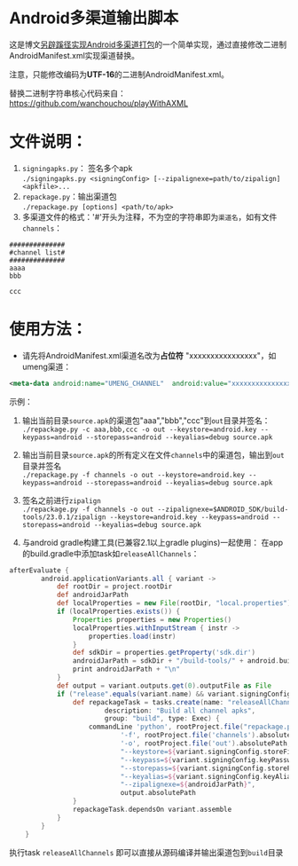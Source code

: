 Android多渠道输出脚本
===
这是博文[另辟蹊径实现Android多渠道打包][1]的一个简单实现，通过直接修改二进制AndroidManifest.xml实现渠道替换。

注意，只能修改编码为**UTF-16**的二进制AndroidManifest.xml。

替换二进制字符串核心代码来自：<https://github.com/wanchouchou/playWithAXML>

文件说明：
===
1. `signingapks.py`： 签名多个apk  
```./signingapks.py <signingConfig> [--zipalignexe=path/to/zipalign] <apkfile>...```  
2. `repackage.py`：输出渠道包  
```./repackage.py [options] <path/to/apk>```
3. 多渠道文件的格式：'#'开头为注释，不为空的字符串即为`渠道名`，如有文件`channels`：  

```
##############
#channel list#
##############
aaaa
bbb

ccc
```

使用方法：
===
- 请先将AndroidManifest.xml渠道名改为**占位符** "xxxxxxxxxxxxxxxx"，如umeng渠道：
```xml
<meta-data android:name="UMENG_CHANNEL"  android:value="xxxxxxxxxxxxxxxx" />
```

示例：

1. 输出当前目录`source.apk`的渠道包"aaa","bbb","ccc"到`out`目录并签名：  
```./repackage.py -c aaa,bbb,ccc -o out --keystore=android.key --keypass=android --storepass=android --keyalias=debug source.apk```

2. 输出当前目录`source.apk`的所有定义在文件`channels`中的渠道包，输出到`out`目录并签名  
```./repackage.py -f channels -o out --keystore=android.key --keypass=android --storepass=android --keyalias=debug source.apk```

3. 签名之前进行`zipalign`  
```./repackage.py -f channels -o out --zipalignexe=$ANDROID_SDK/build-tools/23.0.1/zipalign --keystore=android.key --keypass=android --storepass=android --keyalias=debug source.apk```

4. 与android gradle构建工具(已兼容2.1以上gradle plugins)一起使用：
在app的build.gradle中添加task如`releaseAllChannels`：
```groovy
afterEvaluate {
        android.applicationVariants.all { variant ->
            def rootDir = project.rootDir
            def androidJarPath
            def localProperties = new File(rootDir, "local.properties")
            if (localProperties.exists()) {
                Properties properties = new Properties()
                localProperties.withInputStream { instr ->
                    properties.load(instr)
                }
                def sdkDir = properties.getProperty('sdk.dir')
                androidJarPath = sdkDir + "/build-tools/" + android.buildToolsVersion + "/zipalign"
                print androidJarPath + "\n"
            }
            def output = variant.outputs.get(0).outputFile as File
            if ("release".equals(variant.name) && variant.signingConfig != null) {
                def repackageTask = tasks.create(name: "releaseAllChannels",
                        description: "Build all channel apks",
                        group: "build", type: Exec) {
                    commandLine 'python', rootProject.file("repackage.py").absolutePath,
                            '-f', rootProject.file('channels').absolutePath,
                            '-o', rootProject.file('out').absolutePath,
                            "--keystore=${variant.signingConfig.storeFile}",
                            "--keypass=${variant.signingConfig.keyPassword}",
                            "--storepass=${variant.signingConfig.storePassword}",
                            "--keyalias=${variant.signingConfig.keyAlias}",
                            "--zipalignexe=${androidJarPath}",
                            output.absolutePath
                }
                repackageTask.dependsOn variant.assemble
            }
        }
    }
```
执行task `releaseAllChannels` 即可以直接从源码编译并输出渠道包到`build`目录

[1]: http://yrom.net/blog/2015/05/25/the_other_way_to_package_multi_channel_apks/

